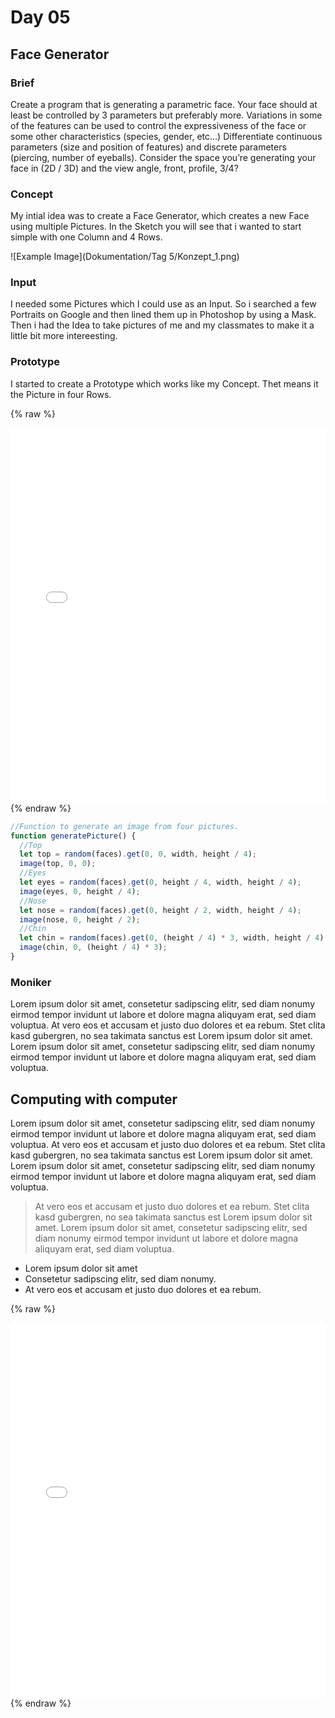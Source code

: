 # Day 05

## Face Generator

### Brief

Create a program that is generating a parametric face. Your face should at least be controlled by 3 parameters but preferably more. Variations in some of the features can be used to control the expressiveness of the face or some other characteristics (species, gender, etc…) Differentiate continuous parameters (size and position of features) and discrete parameters (piercing, number of eyeballs). Consider the space you’re generating your face in (2D / 3D) and the view angle, front, profile, 3/4?

### Concept

My intial idea was to create a Face Generator, which creates a new Face using multiple Pictures. In the Sketch you will see that i wanted to start simple with one Column and 4 Rows.

![Example Image](Dokumentation/Tag 5/Konzept_1.png)

### Input

I needed some Pictures which I could use as an Input. So i searched a few Portraits on Google and then lined them up in Photoshop by using a Mask. Then i had the Idea to take pictures of me and my classmates to make it a little bit more intereesting.

### Prototype

I started to create a Prototype which works like my Concept. Thet means it the Picture in four Rows.

{% raw %}

<iframe src="projects/Day5_Faces/facegenerator_v1/index.html" width="100%" height="600" frameborder="no"></iframe>
{% endraw %}

```js
//Function to generate an image from four pictures.
function generatePicture() {
  //Top
  let top = random(faces).get(0, 0, width, height / 4);
  image(top, 0, 0);
  //Eyes
  let eyes = random(faces).get(0, height / 4, width, height / 4);
  image(eyes, 0, height / 4);
  //Nose
  let nose = random(faces).get(0, height / 2, width, height / 4);
  image(nose, 0, height / 2);
  //Chin
  let chin = random(faces).get(0, (height / 4) * 3, width, height / 4);
  image(chin, 0, (height / 4) * 3);
}
```

### Moniker

Lorem ipsum dolor sit amet, consetetur sadipscing elitr, sed diam nonumy eirmod tempor invidunt ut labore et dolore magna aliquyam erat, sed diam voluptua. At vero eos et accusam et justo duo dolores et ea rebum. Stet clita kasd gubergren, no sea takimata sanctus est Lorem ipsum dolor sit amet. Lorem ipsum dolor sit amet, consetetur sadipscing elitr, sed diam nonumy eirmod tempor invidunt ut labore et dolore magna aliquyam erat, sed diam voluptua.

## Computing with computer

Lorem ipsum dolor sit amet, consetetur sadipscing elitr, sed diam nonumy eirmod tempor invidunt ut labore et dolore magna aliquyam erat, sed diam voluptua. At vero eos et accusam et justo duo dolores et ea rebum. Stet clita kasd gubergren, no sea takimata sanctus est Lorem ipsum dolor sit amet. Lorem ipsum dolor sit amet, consetetur sadipscing elitr, sed diam nonumy eirmod tempor invidunt ut labore et dolore magna aliquyam erat, sed diam voluptua.

> At vero eos et accusam et justo duo dolores et ea rebum. Stet clita kasd gubergren, no sea takimata sanctus est Lorem ipsum dolor sit amet. Lorem ipsum dolor sit amet, consetetur sadipscing elitr, sed diam nonumy eirmod tempor invidunt ut labore et dolore magna aliquyam erat, sed diam voluptua.

- Lorem ipsum dolor sit amet
- Consetetur sadipscing elitr, sed diam nonumy.
- At vero eos et accusam et justo duo dolores et ea rebum.

{% raw %}

<iframe src="projects\Day5_Faces\facegenerator_1.2\index.html" width="100%" height="600" frameborder="no"></iframe>
{% endraw %}
